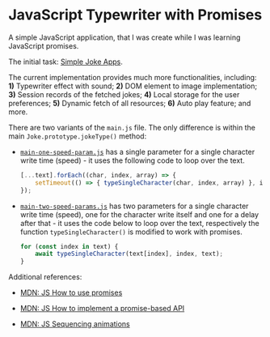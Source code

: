 # JavaScript Typewriter with Promises

A simple JavaScript application, that I was create while I was learning JavaScript promises.

The initial task: [Simple Joke Apps](https://wwwcourses.github.io/ProgressBG-JS-Advanced-React-Slides/pages/themes/WebServicesAndJSON/WebServicesAndJSON.html#/13).

The current implementation provides much more functionalities, including: **1)** Typewriter effect with sound; **2)** DOM element to image implementation; **3)** Session records of the fetched jokes; **4)** Local storage for the user preferences; **5)** Dynamic fetch of all resources; **6)** Auto play feature; and more.

There are two variants of the `main.js` file. The only difference is within the main `Joke.prototype.jokeType()` method:

* [`main-one-speed-param.js`](./app/public/main-one-speed-param.js?plain=1#L178) has a single parameter for a single character write time (speed) - it uses the following code to loop over the text.

    ```js
    [...text].forEach((char, index, array) => {
        setTimeout(() => { typeSingleCharacter(char, index, array) }, index * speed);
    });
    ```

* [`main-two-speed-params.js`](./app/public/main-two-speed-params.js?plain=1#L178) has two parameters for a single character write time (speed), one for the character write itself and one for a delay after that - it uses the code below to loop over the text, respectively the function `typeSingleCharacter()` is modified to work with promises.

    ```js
    for (const index in text) {
        await typeSingleCharacter(text[index], index, text);
    }
    ```

Additional references:

* [MDN: JS How to use promises](https://developer.mozilla.org/en-US/docs/Learn/JavaScript/Asynchronous/Promises)

* [MDN: JS How to implement a promise-based API](https://developer.mozilla.org/en-US/docs/Learn/JavaScript/Asynchronous/Implementing_a_promise-based_API)

* [MDN: JS Sequencing animations](https://developer.mozilla.org/en-US/docs/Learn/JavaScript/Asynchronous/Sequencing_animations)
